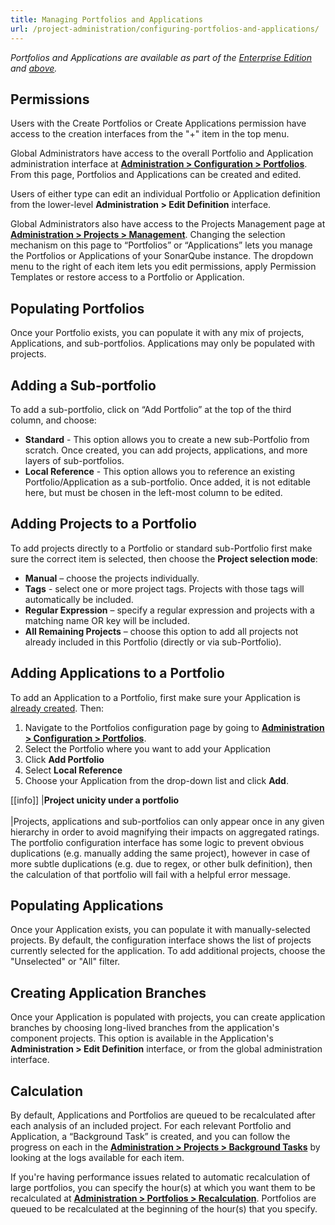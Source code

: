 ```yaml
---
title: Managing Portfolios and Applications
url: /project-administration/configuring-portfolios-and-applications/
---
```


*Portfolios and Applications are available as part of the [Enterprise Edition](https://redirect.sonarsource.com/editions/enterprise.html) and [above](https://www.sonarsource.com/plans-and-pricing/).*

## Permissions
Users with the Create Portfolios or Create Applications permission have access to the creation interfaces from the "+" item in the top menu.  

Global Administrators  have access to the overall Portfolio and Application administration interface at **[Administration > Configuration > Portfolios](/#sonarqube-admin#/admin/extension/governance/views_console)**. From this page, Portfolios and Applications can be created and edited. 

Users of either type can edit an individual Portfolio or Application definition from the lower-level **Administration > Edit Definition** interface.

Global Administrators also have access to the Projects Management page at **[Administration > Projects > Management](/#sonarqube-admin#/admin/projects_management)**. Changing the selection mechanism on this page to “Portfolios” or “Applications” lets you manage the Portfolios or Applications of your SonarQube instance. The dropdown menu to the right of each item lets you edit permissions, apply Permission Templates or restore access to a Portfolio or Application.

## Populating Portfolios
Once your Portfolio exists, you can populate it with any mix of projects, Applications, and sub-portfolios. Applications may only be populated with projects.

## Adding a Sub-portfolio
To add a sub-portfolio, click on “Add Portfolio” at the top of the third column, and choose:

* **Standard** - This option allows you to create a new sub-Portfolio from scratch. Once created, you can add projects, applications, and more layers of sub-portfolios.
* **Local Reference** - This option allows you to reference an existing Portfolio/Application as a sub-portfolio. Once added, it is not editable here, but must be chosen in the left-most column to be edited.

## Adding Projects to a Portfolio
To add projects directly to a Portfolio or standard sub-Portfolio first make sure the correct item is selected, then choose the **Project selection mode**:

* **Manual** – choose the projects individually.
* **Tags** - select one or more project tags. Projects with those tags will automatically be included.
* **Regular Expression** – specify a regular expression and projects with a matching name OR key will be included.
* **All Remaining Projects** – choose this option to add all projects not already included in this Portfolio (directly or via sub-Portfolio).

## Adding Applications to a Portfolio
To add an Application to a Portfolio, first make sure your Application is [already created](/user-guide/applications/). Then:
1. Navigate to the Portfolios configuration page by going to **[Administration > Configuration > Portfolios](/#sonarqube-admint#/admin/extension/governance/views_console/)**.
2. Select the Portfolio where you want to add your Application
3. Click **Add Portfolio**
4. Select **Local Reference**
5. Choose your Application from the drop-down list and click **Add**.

[[info]]
|**Project unicity under a portfolio**<br/><br/>
|Projects, applications and sub-portfolios can only appear once in any given hierarchy in order to avoid magnifying their impacts on aggregated ratings. The portfolio configuration interface has some logic to prevent obvious duplications (e.g. manually adding the same project), however in case of more subtle duplications (e.g. due to regex, or other bulk definition), then the calculation of that portfolio will fail with a helpful error message.

## Populating Applications
Once your Application exists, you can populate it with manually-selected projects. By default, the configuration interface shows the list of projects currently selected for the application. To add additional projects, choose the "Unselected" or "All" filter.

## Creating Application Branches
Once your Application is populated with projects, you can create application branches by choosing long-lived branches from the application's component projects. This option is available in the Application's **Administration > Edit Definition** interface, or from the global administration interface.

## Calculation
By default, Applications and Portfolios are queued to be recalculated after each analysis of an included project. For each relevant Portfolio and Application, a “Background Task” is created, and you can follow the progress on each in the **[Administration > Projects > Background Tasks](/#sonarqube-admin#/admin/background_tasks)** by looking at the logs available for each item.

If you're having performance issues related to automatic recalculation of large portfolios, you can specify the hour(s) at which you want them to be recalculated at **[Administration > Portfolios > Recalculation](/#sonarqube-admin#/admin/settings?category=portfolios)**. Portfolios are queued to be recalculated at the beginning of the hour(s) that you specify.
